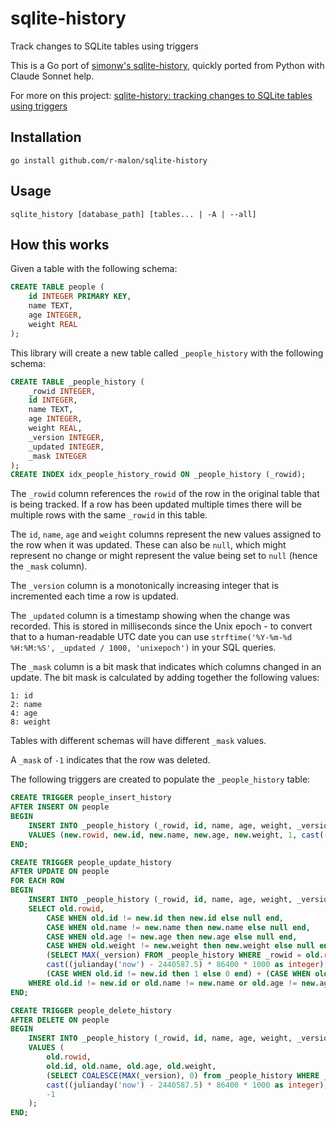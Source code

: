 # sqlite-history

Track changes to SQLite tables using triggers

This is a Go port of [simonw's sqlite-history](github.com/simonw/sqlite-history), quickly ported from Python with Claude Sonnet help.

For more on this project: [sqlite-history: tracking changes to SQLite tables using triggers](https://simonwillison.net/2023/Apr/15/sqlite-history/)

## Installation

    go install github.com/r-malon/sqlite-history

## Usage

    sqlite_history [database_path] [tables... | -A | --all]

## How this works

Given a table with the following schema:

<!-- [[[cog
import cog
create_table_sql = """
CREATE TABLE people (
    id INTEGER PRIMARY KEY,
    name TEXT,
    age INTEGER,
    weight REAL
);
""".strip()
cog.out(
    "```sql\n{}\n```".format(create_table_sql)
)
]]] -->
```sql
CREATE TABLE people (
    id INTEGER PRIMARY KEY,
    name TEXT,
    age INTEGER,
    weight REAL
);
```
<!-- [[[end]]] -->

This library will create a new table called `_people_history` with the following schema:

<!-- [[[cog
from sqlite_history import sql
import sqlite3
db = sqlite3.connect(":memory:")
db.execute(create_table_sql)
columns_and_types = sql.table_columns_and_types(db, "people")
history_schema = sql.history_table_sql("people", columns_and_types)
cog.out(
    "```sql\n{}\n```".format(history_schema.strip())
)
]]] -->
```sql
CREATE TABLE _people_history (
    _rowid INTEGER,
    id INTEGER,
    name TEXT,
    age INTEGER,
    weight REAL,
    _version INTEGER,
    _updated INTEGER,
    _mask INTEGER
);
CREATE INDEX idx_people_history_rowid ON _people_history (_rowid);
```
<!-- [[[end]]] -->
The `_rowid` column references the `rowid` of the row in the original table that is being tracked. If a row has been updated multiple times there will be multiple rows with the same `_rowid` in this table.

The `id`, `name`, `age` and `weight` columns represent the new values assigned to the row when it was updated. These can also be `null`, which might represent no change or might represent the value being set to `null` (hence the `_mask` column).

The `_version` column is a monotonically increasing integer that is incremented each time a row is updated.

The `_updated` column is a timestamp showing when the change was recorded. This is stored in milliseconds since the Unix epoch - to convert that to a human-readable UTC date you can use `strftime('%Y-%m-%d %H:%M:%S', _updated / 1000, 'unixepoch')` in your SQL queries.

The `_mask` column is a bit mask that indicates which columns changed in an update. The bit mask is calculated by adding together the following values:

    1: id
    2: name
    4: age
    8: weight

Tables with different schemas will have different `_mask` values.

A `_mask` of `-1` indicates that the row was deleted.

The following triggers are created to populate the `_people_history` table:
<!-- [[[cog
triggers_sql = sql.triggers_sql("people", [c[0] for c in columns_and_types])
cog.out(
    "```sql\n{}\n```".format(triggers_sql.strip())
)
]]] -->
```sql
CREATE TRIGGER people_insert_history
AFTER INSERT ON people
BEGIN
    INSERT INTO _people_history (_rowid, id, name, age, weight, _version, _updated, _mask)
    VALUES (new.rowid, new.id, new.name, new.age, new.weight, 1, cast((julianday('now') - 2440587.5) * 86400 * 1000 as integer), 15);
END;

CREATE TRIGGER people_update_history
AFTER UPDATE ON people
FOR EACH ROW
BEGIN
    INSERT INTO _people_history (_rowid, id, name, age, weight, _version, _updated, _mask)
    SELECT old.rowid, 
        CASE WHEN old.id != new.id then new.id else null end, 
        CASE WHEN old.name != new.name then new.name else null end, 
        CASE WHEN old.age != new.age then new.age else null end, 
        CASE WHEN old.weight != new.weight then new.weight else null end,
        (SELECT MAX(_version) FROM _people_history WHERE _rowid = old.rowid) + 1,
        cast((julianday('now') - 2440587.5) * 86400 * 1000 as integer),
        (CASE WHEN old.id != new.id then 1 else 0 end) + (CASE WHEN old.name != new.name then 2 else 0 end) + (CASE WHEN old.age != new.age then 4 else 0 end) + (CASE WHEN old.weight != new.weight then 8 else 0 end)
    WHERE old.id != new.id or old.name != new.name or old.age != new.age or old.weight != new.weight;
END;

CREATE TRIGGER people_delete_history
AFTER DELETE ON people
BEGIN
    INSERT INTO _people_history (_rowid, id, name, age, weight, _version, _updated, _mask)
    VALUES (
        old.rowid,
        old.id, old.name, old.age, old.weight,
        (SELECT COALESCE(MAX(_version), 0) from _people_history WHERE _rowid = old.rowid) + 1,
        cast((julianday('now') - 2440587.5) * 86400 * 1000 as integer),
        -1
    );
END;
```
<!-- [[[end]]] -->
